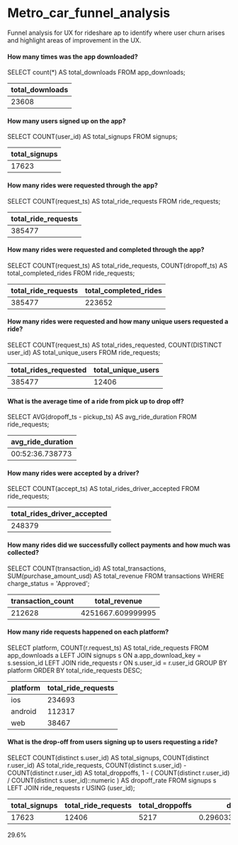 # Metro_car_funnel_analysis
Funnel analysis for UX for rideshare ap to identify where user churn arises and highlight areas of improvement in the UX. 

#### How many times was the app downloaded?
SELECT count(*) AS total_downloads
FROM app_downloads;

| total_downloads |
| --------------- |
| 23608           |



#### How many users signed up on the app?
SELECT COUNT(user_id) AS total_signups
FROM signups;

| total_signups |
| ------------- |
| 17623         |

#### How many rides were requested through the app?
SELECT COUNT(request_ts) AS total_ride_requests
FROM ride_requests;

| total_ride_requests |
| ------------------- |
| 385477              |

#### How many rides were requested and completed through the app?
SELECT
  COUNT(request_ts) AS total_ride_requests,
  COUNT(dropoff_ts) AS total_completed_rides
FROM
  ride_requests;

| total_ride_requests | total_completed_rides |
| ------------------- | --------------------- |
| 385477              | 223652                |

#### How many rides were requested and how many unique users requested a ride?
SELECT
  COUNT(request_ts) AS total_rides_requested,
  COUNT(DISTINCT user_id) AS total_unique_users
FROM
  ride_requests;

| total_rides_requested | total_unique_users |
| --------------------- | ------------------ |
| 385477                | 12406              |

#### What is the average time of a ride from pick up to drop off?
SELECT
  AVG(dropoff_ts - pickup_ts) AS avg_ride_duration
FROM
  ride_requests;

| avg_ride_duration |
| ----------------- |
| 00:52:36.738773   |

#### How many rides were accepted by a driver?
SELECT
  COUNT(accept_ts) AS total_rides_driver_accepted
FROM
  ride_requests;

| total_rides_driver_accepted |
| --------------------------- |
| 248379                      |

#### How many rides did we successfully collect payments and how much was collected?
SELECT
  COUNT(transaction_id) AS total_transactions,
  SUM(purchase_amount_usd) AS total_revenue
FROM
  transactions
WHERE
  charge_status = 'Approved';

| transaction_count | total_revenue     |
| ----------------- | ----------------- |
| 212628            | 4251667.609999995 |

#### How many ride requests happened on each platform?
SELECT
  platform,
  COUNT(r.request_ts) AS total_ride_requests
FROM
  app_downloads a
  LEFT JOIN signups s ON a.app_download_key = s.session_id
  LEFT JOIN ride_requests r ON s.user_id = r.user_id
GROUP BY
  platform
ORDER BY
  total_ride_requests DESC;

| platform | total_ride_requests |
| -------- | ------------------- |
| ios      | 234693              |
| android  | 112317              |
| web      | 38467               |

#### What is the drop-off from users signing up to users requesting a ride?
SELECT
  COUNT(distinct s.user_id) AS total_signups,
  COUNT(distinct r.user_id) AS total_ride_requests,
  COUNT(distinct s.user_id) - COUNT(distinct r.user_id) AS total_droppoffs,
  1 - (
    COUNT(distinct r.user_id) / COUNT(distinct s.user_id)::numeric
  ) AS dropoff_rate
FROM
  signups s
  LEFT JOIN ride_requests r USING (user_id);

| total_signups | total_ride_requests | total_droppoffs | dropoff_rate           |
| ------------- | ------------------- | --------------- | ---------------------- |
| 17623         | 12406               | 5217            | 0.29603359246439312262 |

29.6%
